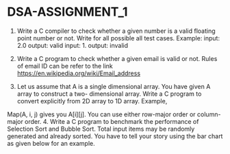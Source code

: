 # DSA-ASSIGNMENT_1

1. Write a C compiler to check whether a given number is a valid floating point number or not. Write
for all possible all test cases. Example:
input: 2.0
output: valid
input: 1.
output: invalid
2. Write a C program to check whether a given email is valid or not. Rules of email ID can be refer to
the link https://en.wikipedia.org/wiki/Email_address

3. Let us assume that A is a single dimensional array. You have given A array to construct a two-
dimensional array. Write a C program to convert explicitly from 2D array to 1D array. Example,

Map(A, i, j) gives you A[i][j]. You can use either row-major order or column-major order.
4. Write a C program to benchmark the performance of Selection Sort and Bubble Sort. Total input
items may be randomly generated and already sorted. You have to tell your story using the bar chart
as given below for an example.
